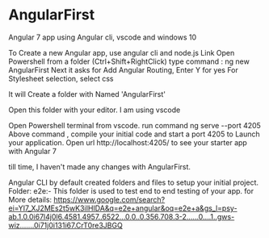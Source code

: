 # AngularFirst
Angular 7 app using Angular cli, vscode and windows 10

To Create a new Angular app, use angular cli and node.js Link
Open Powershell from a folder (Ctrl+Shift+RightClick)
type command : ng new AngularFirst
Next it asks for Add Angular Routing, Enter Y for yes
For Stylesheet selection, select css

It will Create a folder with Named 'AngularFirst'

Open this folder with your editor.
I am using vscode 

Open Powershell terminal from vscode. 
run command ng serve --port 4205
Above command , compile your initial code and start a port 4205 to Launch your application.
Open url http://localhost:4205/ to see your starter app with Angular 7

till time, I haven't made any changes with AngularFirst.

Angular CLI by default created folders and files to setup your initial project.
Folder: e2e:- This folder is used to test end to end testing of your app.
for More details: https://www.google.com/search?ei=YI7_XJ2MEs2t5wK3iIHIDA&q=e2e+angular&oq=e2e+a&gs_l=psy-ab.1.0.0i67l4j0l6.4581.4957..6522...0.0..0.356.708.3-2......0....1..gws-wiz.......0i71j0i131i67.CrT0re3JBGQ


